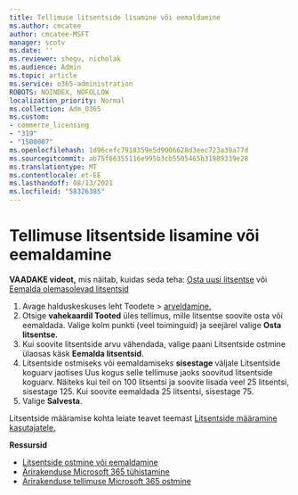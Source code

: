 ```yaml
---
title: Tellimuse litsentside lisamine või eemaldamine
ms.author: cmcatee
author: cmcatee-MSFT
manager: scotv
ms.date: ''
ms.reviewer: shegu, nicholak
ms.audience: Admin
ms.topic: article
ms.service: o365-administration
ROBOTS: NOINDEX, NOFOLLOW
localization_priority: Normal
ms.collection: Adm_O365
ms.custom:
- commerce_licensing
- "319"
- "1500007"
ms.openlocfilehash: 1d96cefc7918359e5d9006628d3eec723a39a77d
ms.sourcegitcommit: ab75f66355116e995b3cb5505465b31989339e28
ms.translationtype: MT
ms.contentlocale: et-EE
ms.lasthandoff: 08/13/2021
ms.locfileid: "58326385"
---
```

# <a name="add-or-remove-licenses-for-your-subscription"></a>Tellimuse litsentside lisamine või eemaldamine

**VAADAKE videot,** mis näitab, kuidas seda teha: [Osta uusi litsentse](https://go.microsoft.com/fwlink/p/?linkid=2154857) või [Eemalda olemasolevad litsentsid](https://go.microsoft.com/fwlink/p/?linkid=2154938)

1. Avage halduskeskuses leht Toodete  >  [arveldamine.](https://go.microsoft.com/fwlink/p/?linkid=842054)
2. Otsige **vahekaardil Tooted** üles tellimus, mille litsentse soovite osta või eemaldada. Valige kolm punkti (veel toiminguid) ja seejärel valige **Osta litsentse.**
3. Kui soovite litsentside arvu vähendada, valige paani  Litsentside ostmine ülaosas käsk **Eemalda litsentsid**.
4. Litsentside ostmiseks või eemaldamiseks **sisestage** väljale Litsentside koguarv jaotises Uus kogus selle tellimuse jaoks soovitud litsentside koguarv.  Näiteks kui teil on 100 litsentsi ja soovite lisada veel 25 litsentsi, sisestage 125. Kui soovite eemaldada 25 litsentsi, sisestage 75.
5. Valige **Salvesta**.

Litsentside määramise kohta leiate teavet teemast [Litsentside määramine kasutajatele.](https://docs.microsoft.com/microsoft-365/admin/manage/assign-licenses-to-users)

**Ressursid**
  
- [Litsentside ostmine või eemaldamine](https://docs.microsoft.com/microsoft-365/commerce/licenses/buy-licenses)
- [Ärirakenduse Microsoft 365 tühistamine](https://docs.microsoft.com/microsoft-365/commerce/subscriptions/cancel-your-subscription)
- [Ärirakenduse tellimuse Microsoft 365 ostmine](https://docs.microsoft.com/microsoft-365/commerce/try-or-buy-microsoft-365)